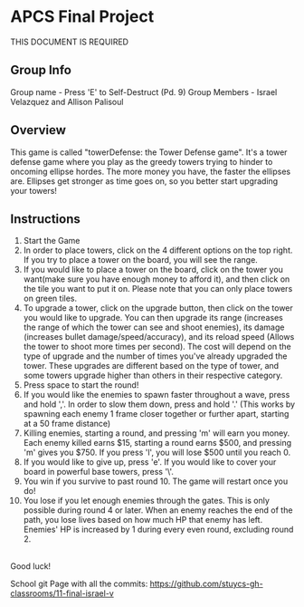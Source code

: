 # APCS Final Project
THIS DOCUMENT IS REQUIRED
## Group Info
Group name - Press 'E' to Self-Destruct (Pd. 9)
Group Members - Israel Velazquez and Allison Palisoul
## Overview
This game is called "towerDefense: the Tower Defense game". It's a tower defense game where you play as the greedy towers trying to hinder to oncoming ellipse hordes. The more money you have, the faster the ellipses are. Ellipses get stronger as time goes on, so you better start upgrading your towers!
## Instructions
1) Start the Game</br>
2) In order to place towers, click on the 4 different options on the top right. If you try to place a tower on the board, you will see the range.</br>
3) If you would like to place a tower on the board, click on the tower you want(make sure you have enough money to afford it), and then click on the tile you want to put it on. Please note that you can only place towers on green tiles.</br>
4) To upgrade a tower, click on the upgrade button, then click on the tower you would like to upgrade. You can then upgrade its range (increases the range of which the tower can see and shoot enemies), its damage (increases bullet damage/speed/accuracy), and its reload speed (Allows the tower to shoot more times per second). The cost will depend on the type of upgrade and the number of times you've already upgraded the tower. These upgrades are different based on the type of tower, and some towers upgrade higher than others in their respective category.</br>
5) Press space to start the round!</br>
6) If you would like the enemies to spawn faster throughout a wave, press and hold ','. In order to slow them down, press and hold '.' (This works by spawning each enemy 1 frame closer together or further apart, starting at a 50 frame distance)</br>
7) Killing enemies, starting a round, and pressing 'm' will earn you money. Each enemy killed earns $15, starting a round earns $500, and pressing 'm' gives you $750. If you press 'l', you will lose $500 until you reach 0.</br>
8) If you would like to give up, press 'e'. If you would like to cover your board in powerful base towers, press '\\'.</br>
9) You win if you survive to past round 10. The game will restart once you do!</br>
10) You lose if you let enough enemies through the gates. This is only possible during round 4 or later. When an enemy reaches the end of the path, you lose lives based on how much HP that enemy has left. Enemies' HP is increased by 1 during every even round, excluding round 2.</br>
</br>
Good luck!



School git Page with all the commits: https://github.com/stuycs-gh-classrooms/11-final-israel-v
